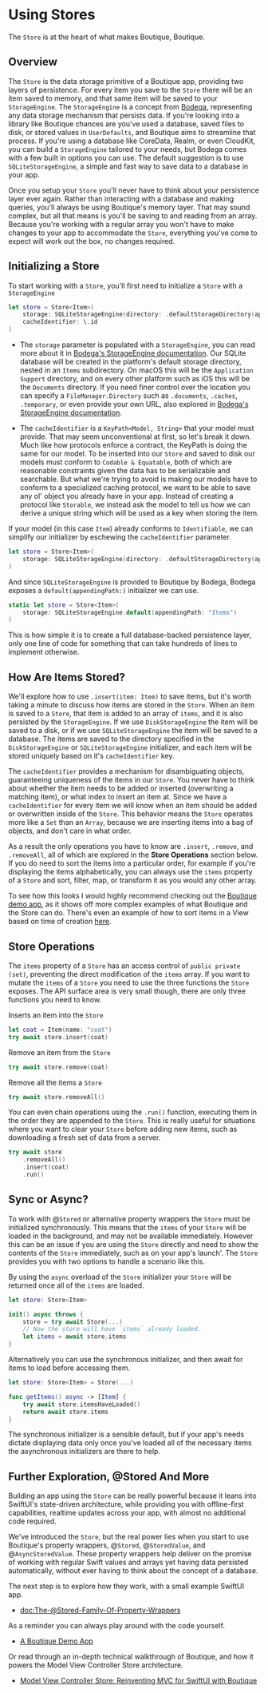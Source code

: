 # Using Stores

The ``Store`` is at the heart of what makes Boutique, Boutique.  

## Overview

The ``Store`` is the data storage primitive of a Boutique app, providing two layers of persistence. For every item you save to the ``Store`` there will be an item saved to memory, and that same item will be saved to your `StorageEngine`. The `StorageEngine` is a concept from [Bodega](https://github.com/mergesort/Boutique), representing any data storage mechanism that persists data. If you're looking into a library like Boutique chances are you've used a database, saved files to disk, or stored values in `UserDefaults`, and Boutique aims to streamline that process. If you're using a database like CoreData, Realm, or even CloudKit, you can build a `StorageEngine` tailored to your needs, but Bodega comes with a few built in options you can use. The default suggestion is to use `SQLiteStorageEngine`, a simple and fast way to save data to a database in your app.

Once you setup your ``Store`` you'll never have to think about your persistence layer ever again. Rather than interacting with a database and making queries, you'll always be using Boutique's memory layer. That may sound complex, but all that means is you'll be saving to and reading from an array. Because you're working with a regular array you won't have to make changes to your app to accommodate the ``Store``, everything you've come to expect will work out the box, no changes required.


## Initializing a Store

To start working with a ``Store``, you'll first need to initialize a ``Store`` with a `StorageEngine`

```swift
let store = Store<Item>(
    storage: SQLiteStorageEngine(directory: .defaultStorageDirectory(appendingPath: "Items")),
    cacheIdentifier: \.id
)
```

- The `storage` parameter is populated with a `StorageEngine`, you can read more about it in [Bodega's StorageEngine documentation](https://mergesort.github.io/Bodega/documentation/bodega/using-storageengines). Our SQLite database will be created in the platform's default storage directory, nested in an `Items` subdirectory. On macOS this will be the `Application Support` directory, and on every other platform such as iOS this will be the `Documents` directory. If you need finer control over the location you can specify a `FileManager.Directory` such as `.documents`, `.caches`, `.temporary`, or even provide your own URL, also explored in [Bodega's StorageEngine documentation](https://mergesort.github.io/Bodega/documentation/bodega/using-storageengines).

- The `cacheIdentifier` is a `KeyPath<Model, String>` that your model must provide. That may seem unconventional at first, so let's break it down. Much like how protocols enforce a contract, the KeyPath is doing the same for our model. To be inserted into our ``Store`` and saved to disk our models must conform to `Codable & Equatable`, both of which are reasonable constraints given the data has to be serializable and searchable. But what we're trying to avoid is making our models have to conform to a specialized caching protocol, we want to be able to save any ol' object you already have in your app. Instead of creating a protocol like `Storable`, we instead ask the model to tell us how we can derive a unique string which will be used as a key when storing the item.

If your model (in this case `Item`) already conforms to `Identifiable`, we can simplify our initializer by eschewing the `cacheIdentifier` parameter.

```swift
let store = Store<Item>(
    storage: SQLiteStorageEngine(directory: .defaultStorageDirectory(appendingPath: "Items"))
)
```

And since `SQLiteStorageEngine` is provided to Boutique by Bodega, Bodega exposes a `default(appendingPath:)` initializer we can use.

```swift
static let store = Store<Item>(
    storage: SQLiteStorageEngine.default(appendingPath: "Items")
)
```

This is how simple it is to create a full database-backed persistence layer, only one line of code for something that can take hundreds of lines to implement otherwise.

## How Are Items Stored?

We'll explore how to use `.insert(item: Item)` to save items, but it's worth taking a minute to discuss how items are stored in the ``Store``. When an item is saved to a ``Store``, that item is added to an array of `items`, and it is also persisted by the `StorageEngine`. If we use `DiskStorageEngine` the item will be saved to a disk, or if we use `SQLiteStorageEngine` the item will be saved to a database. The items are saved to the directory specified in the `DiskStorageEngine` or `SQLiteStorageEngine` initializer, and each item will be stored uniquely based on it's `cacheIdentifier` key.

The `cacheIdentifier` provides a mechanism for disambiguating objects, guaranteeing uniqueness of the items in our ``Store``. You never have to think about whether the item needs to be added or inserted (overwriting a matching item), or what index to insert an item at. Since we have a `cacheIdentifier` for every item we will know when an item should be added or overwritten inside of the ``Store``. This behavior means the ``Store`` operates more like a `Set` than an `Array`, because we are inserting items into a bag of objects, and don't care in what order.

As a result the only operations you have to know are `.insert`, `.remove`, and `.removeAll`, all of which are explored in the **Store Operations** section below. If you do need to sort the items into a particular order, for example if you're displaying the items alphabetically, you can always use the `items` property of a ``Store`` and sort, filter, map, or transform it as you would any other array.

To see how this looks I would highly recommend checking out the [Boutique demo app](https://github.com/mergesort/Boutique/tree/main/Demo), as it shows off more complex examples of what Boutique and the Store can do. There's even an example of how to sort items in a View based on time of creation [here](https://github.com/mergesort/Boutique/blob/main/Demo/Demo/Components/FavoritesCarouselView.swift#L152-L154).

## Store Operations

The `items` property of a ``Store`` has an access control of `public private (set)`, preventing the direct modification of the `items` array. If you want to mutate the `items` of a ``Store`` you need to use the three functions the ``Store`` exposes. The API surface area is very small though, there are only three functions you need to know.

Inserts an item into the ``Store``

```swift
let coat = Item(name: "coat")
try await store.insert(coat)
```

Remove an item from the ``Store``

```swift
try await store.remove(coat)
```

Remove all the items a ``Store``

```swift
try await store.removeAll()
```

You can even chain operations using the `.run()` function, executing them in the order they are appended to the ``Store``. This is really useful for situations where you want to clear your ``Store`` before adding new items, such as downloading a fresh set of data from a server.

```swift
try await store
    .removeAll()
    .insert(coat)
    .run()
```


## Sync or Async?

To work with @``Stored`` or alternative property wrappers the ``Store`` must be initialized synchronously. This means that the `items` of your ``Store`` will be loaded in the background, and may not be available immediately. However this can be an issue if you are using the ``Store`` directly and need to show the contents of the ``Store`` immediately, such as on your app's launch'. The ``Store`` provides you with two options to handle a scenario like this.

By using the `async` overload of the ``Store`` initializer your ``Store`` will be returned once all of the `items` are loaded.

```swift
let store: Store<Item>

init() async throws {
    store = try await Store(...)
    // Now the store will have `items` already loaded.
    let items = await store.items
}
```

Alternatively you can use the synchronous initializer, and then await for items to load before accessing them.

```swift
let store: Store<Item> = Store(...)

func getItems() async -> [Item] {
    try await store.itemsHaveLoaded() 
    return await store.items
}
```

The synchronous initializer is a sensible default, but if your app's needs dictate displaying data only once you've loaded all of the necessary items the asynchronous initializers are there to help.

## Further Exploration, @Stored And More

Building an app using the ``Store`` can be really powerful because it leans into SwiftUI's state-driven architecture, while providing you with offline-first capabilities, realtime updates across your app, with almost no additional code required.

We've introduced the ``Store``, but the real power lies when you start to use Boutique's property wrappers, @``Stored``, @``StoredValue``, and @``AsyncStoredValue``. These property wrappers help deliver on the promise of working with regular Swift values and arrays yet having data persisted automatically, without ever having to think about the concept of a database.

The next step is to explore how they work, with a small example SwiftUI app. 

- <doc:The-@Stored-Family-Of-Property-Wrappers>

As a reminder you can always play around with the code yourself.

- [A Boutique Demo App](https://github.com/mergesort/Boutique/tree/main/Demo)

Or read through an in-depth technical walkthrough of Boutique, and how it powers the Model View Controller Store architecture.

- [Model View Controller Store: Reinventing MVC for SwiftUI with Boutique](https://build.ms/2022/06/22/model-view-controller-store)
